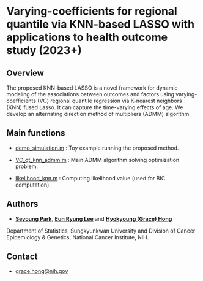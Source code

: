 # Varying-coefficients for regional quantile via KNN-based LASSO with applications to health outcome study (2023+)



## Overview

The proposed KNN-based LASSO is a novel framework for dynamic modeling of the associations between  outcomes and  factors using varying-coefficients (VC) regional quantile regression via K-nearest neighbors (KNN) fused Lasso.  It can capture the time-varying effects of age.  We develop an alternating direction method of multipliers (ADMM) algorithm. 


## Main functions

- [demo_simulation.m](https://github.com/younghhk/software/blob/master/MATLAB/demo_simulation.m)
: Toy example running the proposed method.

- [VC_qt_knn_admm.m](https://github.com/younghhk/software/blob/master/MATLAB/KNN/VC_qt_knn_admm.m)
: Main ADMM algorithm solving optimization problem.

- [likelihood_knn.m](https://github.com/younghhk/software/blob/master/MATLAB/KNN/likelihood_knn.m)
: Computing likelihood value (used for BIC computation).




## Authors

* [**Seyoung Park**](https://sites.google.com/view/seyoungpark/home),   [**Eun Ryung Lee**](https://sites.google.com/view/eunryunglee/home)
and [**Hyokyoung (Grace) Hong**](https://dceg.cancer.gov/about/staff-directory/hong-grace)

 Department of Statistics, Sungkyunkwan University and
 Division of Cancer Epidemiology & Genetics, National Cancer Institute, NIH.


## Contact

* grace.hong@nih.gov





